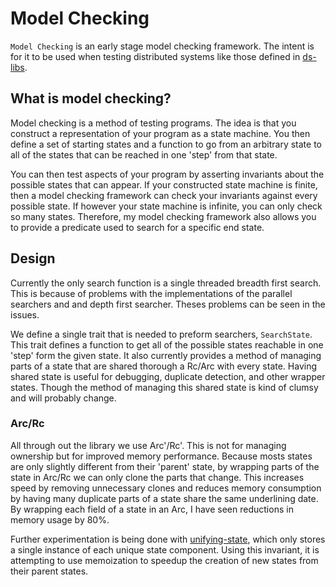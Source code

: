 # Model Checking
`Model Checking` is an early stage model checking framework. The intent is for it to be used when testing distributed systems like those defined in [ds-libs](https://github.com/CoffmanTaylor/DS-libs).

## What is model checking?
Model checking is a method of testing programs. The idea is that you construct a representation of your program as a state machine. You then define a set of starting states and a function to go from an arbitrary state to all of the states that can be reached in one 'step' from that state.

You can then test aspects of your program by asserting invariants about the possible states that can appear. If your constructed state machine is finite, then a model checking framework can check your invariants against every possible state. If however your state machine is infinite, you can only check so many states. Therefore, my model checking framework also allows you to provide a predicate used to search for a specific end state.

## Design
Currently the only search function is a single threaded breadth first search. This is because of problems with the implementations of the parallel searchers and and depth first searcher. Theses problems can be seen in the issues.

We define a single trait that is needed to preform searchers, `SearchState`. This trait defines a function to get all of the possible states reachable in one 'step' form the given state. It also currently provides a method of managing parts of a state that are shared thorough a Rc/Arc with every state. Having shared state is useful for debugging, duplicate detection, and other wrapper states. Though the method of managing this shared state is kind of clumsy and will probably change.

### Arc/Rc
All through out the library we use Arc'/Rc'. This is not for managing ownership but for improved memory performance. Because mosts states are only slightly different from their 'parent' state, by wrapping parts of the state in Arc/Rc we can only clone the parts that change. This increases speed by removing unnecessary clones and reduces memory consumption by having many duplicate parts of a state share the same underlining date. By wrapping each field of a state in an Arc, I have seen reductions in memory usage by 80%.

Further experimentation is being done with [unifying-state](https://github.com/CoffmanTaylor/Unifying-State), which only stores a single instance of each unique state component. Using this invariant, it is attempting to use memoization to speedup the creation of new states from their parent states.